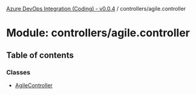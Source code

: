 [Azure DevOps Integration (Coding) - v0.0.4](../README.md) / controllers/agile.controller

# Module: controllers/agile.controller

## Table of contents

### Classes

- [AgileController](../classes/controllers_agile_controller.AgileController.md)
